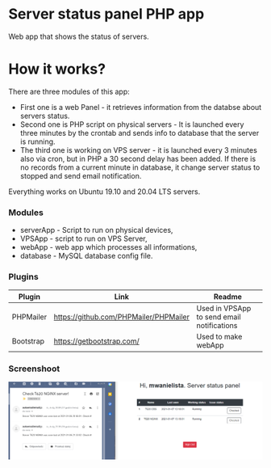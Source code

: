 # Server status panel PHP app 

Web app that shows the status of servers.

# How it works?
There are three modules of this app: 
- First one is a web Panel - it retrieves information from the databse about servers status. 
- Second one is PHP script on physical servers - It is launched every three minutes by the crontab and sends info to database that the server is running.
- The third one is working on VPS server - it is launched every 3 minutes also via cron, but in PHP a 30 second delay has been added. If there is no records from a current minute in database, it change server status to stopped and send email notification. 

Everything works on Ubuntu 19.10 and 20.04 LTS servers.
### Modules

- serverApp - Script to run on physical devices,
- VPSApp - script to run on VPS Server,
- webApp - web app which processes all informations,
- database - MySQL database config file. 


### Plugins

| Plugin | Link |Readme | 
| ------ | ------ |------|
| PHPMailer | https://github.com/PHPMailer/PHPMailer |Used in VPSApp to send email notifications|
|Bootstrap |https://getbootstrap.com/|Used to make webApp|

### Screenshoot 
![Screenshoot from web application](/screenshoot.png)



